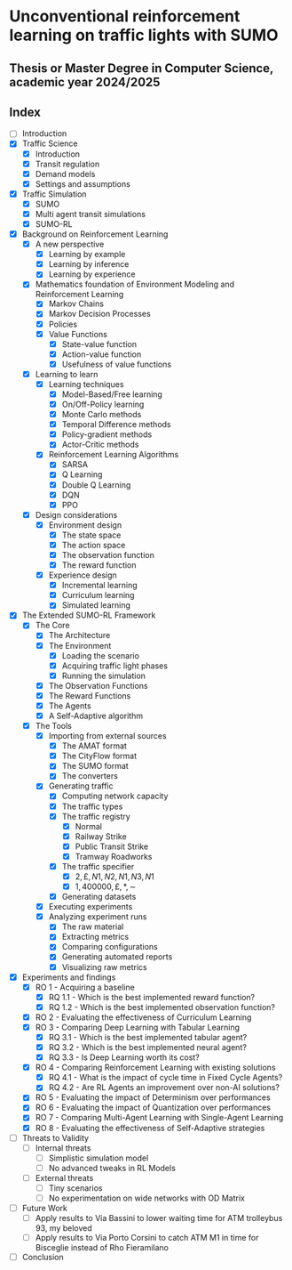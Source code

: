 # Unconventional reinforcement learning on traffic lights with SUMO

## Thesis or Master Degree in Computer Science, academic year 2024/2025

## Index

- [ ] Introduction
- [x] Traffic Science
  - [x] Introduction
  - [x] Transit regulation
  - [x] Demand models
  - [x] Settings and assumptions
- [x] Traffic Simulation
  - [x] SUMO
  - [x] Multi agent transit simulations
  - [x] SUMO-RL
- [x] Background on Reinforcement Learning
  - [x] A new perspective
    - [x] Learning by example
    - [x] Learning by inference
    - [x] Learning by experience
  - [x] Mathematics foundation of Environment Modeling and Reinforcement Learning
    - [x] Markov Chains
    - [x] Markov Decision Processes
    - [x] Policies
    - [x] Value Functions
      - [x] State-value function
      - [x] Action-value function
      - [x] Usefulness of value functions
  - [x] Learning to learn
    - [x] Learning techniques
      - [x] Model-Based/Free learning
      - [x] On/Off-Policy learning
      - [x] Monte Carlo methods
      - [x] Temporal Difference methods
      - [x] Policy-gradient methods
      - [x] Actor-Critic methods
    - [x] Reinforcement Learning Algorithms
      - [x] SARSA
      - [x] Q Learning
      - [x] Double Q Learning
      - [x] DQN
      - [x] PPO
  - [x] Design considerations
    - [x] Environment design
      - [x] The state space
      - [x] The action space
      - [x] The observation function
      - [x] The reward function
    - [x] Experience design
      - [x] Incremental learning
      - [x] Curriculum learning
      - [x] Simulated learning
- [x] The Extended SUMO-RL Framework
  - [x] The Core
    - [x] The Architecture
    - [x] The Environment
      - [x] Loading the scenario
      - [x] Acquiring traffic light phases
      - [x] Running the simulation
    - [x] The Observation Functions
    - [x] The Reward Functions
    - [x] The Agents
    - [x] A Self-Adaptive algorithm
  - [x] The Tools
    - [x] Importing from external sources
      - [x] The AMAT format
      - [x] The CityFlow format
      - [x] The SUMO format
      - [x] The converters
    - [x] Generating traffic
      - [x] Computing network capacity
      - [x] The traffic types
      - [x] The traffic registry
        - [x] Normal
        - [x] Railway Strike
        - [x] Public Transit Strike
        - [x] Tramway Roadworks
      - [x] The traffic specifier
        - [x] $2,\pounds,N1,N2,N1,N3,N1$
        - [x] $1,400000,\pounds,*,\sim$
      - [x] Generating datasets
    - [x] Executing experiments
    - [x] Analyzing experiment runs
      - [x] The raw material
      - [x] Extracting metrics
      - [x] Comparing configurations
      - [x] Generating automated reports
      - [x] Visualizing raw metrics
- [x] Experiments and findings
  - [x] RO 1 - Acquiring a baseline
    - [x] RQ 1.1 - Which is the best implemented reward function?
    - [x] RQ 1.2 - Which is the best implemented observation function?
  - [x] RO 2 - Evaluating the effectiveness of Curriculum Learning
  - [x] RO 3 - Comparing Deep Learning with Tabular Learning
    - [x] RQ 3.1 - Which is the best implemented tabular agent?
    - [x] RQ 3.2 - Which is the best implemented neural agent?
    - [x] RQ 3.3 - Is Deep Learning worth its cost?
  - [x] RO 4 - Comparing Reinforcement Learning with existing solutions
    - [x] RQ 4.1 - What is the impact of cycle time in Fixed Cycle Agents?
    - [x] RQ 4.2 - Are RL Agents an improvement over non-AI solutions?
  - [x] RO 5 - Evaluating the impact of Determinism over performances
  - [x] RO 6 - Evaluating the impact of Quantization over performances
  - [x] RO 7 - Comparing Multi-Agent Learning with Single-Agent Learning
  - [x] RO 8 - Evaluating the effectiveness of Self-Adaptive strategies
- [ ] Threats to Validity
  - [ ] Internal threats
    - [ ] Simplistic simulation model
    - [ ] No advanced tweaks in RL Models
  - [ ] External threats
    - [ ] Tiny scenarios
    - [ ] No experimentation on wide networks with OD Matrix
- [ ] Future Work
  - [ ] Apply results to Via Bassini to lower waiting time for ATM trolleybus 93, my beloved
  - [ ] Apply results to Via Porto Corsini to catch ATM M1 in time for Bisceglie instead of Rho Fieramilano
- [ ] Conclusion

